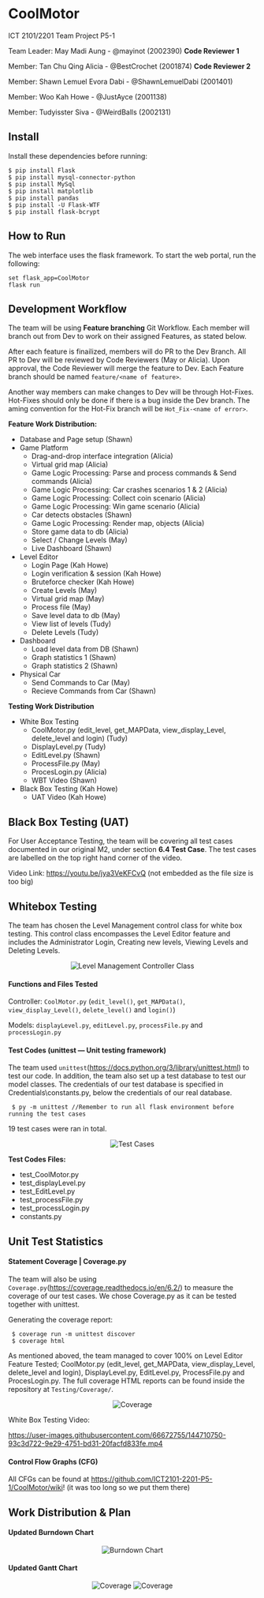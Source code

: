 # CoolMotor
ICT 2101/2201 Team Project P5-1


Team Leader: May Madi Aung - @mayinot (2002390) **Code Reviewer 1**

Member: Tan Chu Qing Alicia - @BestCrochet (2001874) **Code Reviewer 2**

Member: Shawn Lemuel Evora Dabi - @ShawnLemuelDabi (2001401)

Member: Woo Kah Howe - @JustAyce (2001138)

Member: Tudyisster Siva - @WeirdBalls (2002131)
## Install 
Install these dependencies before running:
    
    $ pip install Flask 
    $ pip install mysql-connector-python
    $ pip install MySql
    $ pip install matplotlib
    $ pip install pandas 
    $ pip install -U Flask-WTF
    $ pip install flask-bcrypt
    

## How to Run
The web interface uses the flask framework. To start the web portal, run the following:
    
    set flask_app=CoolMotor
    flask run
## Development Workflow
The team will be using **Feature branching** Git Workflow. Each member will branch out from Dev to work on their assigned Features, as stated below. 

After each feature is finailized, members will do PR to the Dev Branch. All PR to Dev will be reviewed by Code Reviewers (May or Alicia). Upon approval, the Code Reviewer will merge the feature to Dev. Each Feature branch should be named ```feature/<name of feature>```.

Another way members can make changes to Dev will be through Hot-Fixes. Hot-Fixes should only be done if there is a bug inside the Dev branch. The aming convention for the Hot-Fix branch will be ```Hot_Fix-<name of error>```.
    
**Feature Work Distribution:**
- Database and Page setup (Shawn)
- Game Platform
  - Drag-and-drop interface integration (Alicia)
  - Virtual grid map (Alicia)
  - Game Logic Processing: Parse and process commands & Send commands (Alicia)
  - Game Logic Processing: Car crashes scenarios 1 & 2 (Alicia)
  - Game Logic Processing: Collect coin scenario (Alicia)
  - Game Logic Processing: Win game scenario (Alicia) 
   - Car detects obstacles (Shawn)
  - Game Logic Processing: Render map, objects (Alicia)
  - Store game data to db (Alicia)
  - Select / Change Levels (May)
  - Live Dashboard (Shawn)
- Level Editor
  - Login Page (Kah Howe)
   - Login verification & session (Kah Howe)
   - Bruteforce checker (Kah Howe)
  -  Create Levels (May)
    - Virtual grid map (May)
    - Process file (May)
    - Save level data to db (May)
  -  View list of levels (Tudy)
    - Delete Levels (Tudy)
- Dashboard
  - Load level data from DB (Shawn)
  - Graph statistics 1 (Shawn)
  - Graph statistics 2 (Shawn)
- Physical Car
    - Send Commands to Car (May)
    - Recieve Commands from Car (Shawn)

**Testing Work Distribution**
- White Box Testing 
    - CoolMotor.py (edit_level, get_MAPData, view_display_Level, delete_level and login) (Tudy)
    - DisplayLevel.py (Tudy)
    - EditLevel.py (Shawn)
    - ProcessFile.py (May)
    - ProcesLogin.py (Alicia)
    - WBT Video (Shawn)
- Black Box Testing (Kah Howe)
    - UAT Video (Kah Howe)
    
## Black Box Testing (UAT)
For User Acceptance Testing, the team will be covering all test cases documented in our original M2, under section **6.4 Test Case**. The test cases are labelled on the top right hand corner of the video. 

Video Link: https://youtu.be/jya3VeKFCvQ 
(not embedded as the file size is too big)

## Whitebox Testing
The team has chosen the Level Management control class for white box testing. This control class encompasses the Level Editor feature and includes the Administrator Login, Creating new levels, Viewing Levels and Deleting Levels. 

<p align="center">
  <img src="https://user-images.githubusercontent.com/66672755/144711437-a2bf3145-953e-417d-95d5-8541478adfca.png" alt="Level Management Controller Class"/>
</p>
    
#### Functions and Files Tested
    
Controller: ```CoolMotor.py``` (```edit_level()```, ```get_MAPData()```, ```view_display_Level()```, ```delete_level()``` and ```login()```)

Models: ```displayLevel.py```, ```editLevel.py```, ```processFile.py``` and ```processLogin.py```
    
#### Test Codes (unittest — Unit testing framework)
The team used ```unittest```(https://docs.python.org/3/library/unittest.html) to test our code. In addition, the team also set up a test database to test our model classes. The credentials of our test database is specified in Credentials\constants.py, below the credentials of our real database. 
    
     $ py -m unittest //Remember to run all flask environment before running the test cases

19 test cases were ran in total.
<p align="center">
  <img src="https://user-images.githubusercontent.com/31657679/144563838-bb9a157b-e508-4727-9281-bca997189c9b.png" alt="Test Cases"/>
</p>

**Test Codes Files:**
- test_CoolMotor.py
- test_displayLevel.py
- test_EditLevel.py
- test_processFile.py
- test_processLogin.py
- constants.py
     
## Unit Test Statistics 

#### Statement Coverage | Coverage.py
The team will also be using ```Coverage.py```(https://coverage.readthedocs.io/en/6.2/) to measure the coverage of our test cases. We chose Coverage.py as it can be tested together with unittest.

Generating the coverage report:

     $ coverage run -m unittest discover
     $ coverage html
     
     
As mentioned aboved, the team managed to cover 100% on Level Editor Feature Tested; CoolMotor.py (edit_level, get_MAPData, view_display_Level, delete_level and login), DisplayLevel.py, EditLevel.py, ProcessFile.py and ProcesLogin.py. The full coverage HTML reports can be found inside the repository at ```Testing/Coverage/```.

<p align="center">
  <img src="https://user-images.githubusercontent.com/31657679/144564167-aa00ba83-0bac-4224-8d9b-3344309bd4a4.png" alt="Coverage"/>
</p>

White Box Testing Video: 

https://user-images.githubusercontent.com/66672755/144710750-93c3d722-9e29-4751-bd31-20facfd833fe.mp4


#### Control Flow Graphs (CFG)

All CFGs can be found at https://github.com/ICT2101-2201-P5-1/CoolMotor/wiki!    (it was too long so we put them there)

## Work Distribution & Plan
#### Updated Burndown Chart
<p align="center">
  <img src="https://user-images.githubusercontent.com/31657679/144567504-57d61bbf-54ad-4cde-9ac8-d9e00c0eb25e.png" alt="Burndown Chart"/>
</p>

#### Updated Gantt Chart

<p align="center">
  <img src="https://user-images.githubusercontent.com/31657679/144568231-11edb329-285f-4811-bfe3-c04ebec34e1a.png" alt="Coverage"/>
    <img src="https://user-images.githubusercontent.com/31657679/144568267-0d12d93b-b285-45f6-9629-8cd053834ac1.png" alt="Coverage"/>
</p>


    
  
